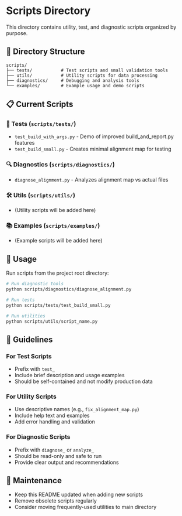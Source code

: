 # Scripts Directory

This directory contains utility, test, and diagnostic scripts organized by purpose.

## 📁 Directory Structure

```
scripts/
├── tests/           # Test scripts and small validation tools
├── utils/           # Utility scripts for data processing
├── diagnostics/     # Debugging and analysis tools
└── examples/        # Example usage and demo scripts
```

## 📋 Current Scripts

### 🧪 Tests (`scripts/tests/`)
- `test_build_with_args.py` - Demo of improved build_and_report.py features
- `test_build_small.py` - Creates minimal alignment map for testing

### 🔍 Diagnostics (`scripts/diagnostics/`)
- `diagnose_alignment.py` - Analyzes alignment map vs actual files

### 🛠️ Utils (`scripts/utils/`)
- (Utility scripts will be added here)

### 📚 Examples (`scripts/examples/`)
- (Example scripts will be added here)

## 🚀 Usage

Run scripts from the project root directory:

```bash
# Run diagnostic tools
python scripts/diagnostics/diagnose_alignment.py

# Run tests
python scripts/tests/test_build_small.py

# Run utilities
python scripts/utils/script_name.py
```

## 📝 Guidelines

### For Test Scripts
- Prefix with `test_`
- Include brief description and usage examples
- Should be self-contained and not modify production data

### For Utility Scripts
- Use descriptive names (e.g., `fix_alignment_map.py`)
- Include help text and examples
- Add error handling and validation

### For Diagnostic Scripts
- Prefix with `diagnose_` or `analyze_`
- Should be read-only and safe to run
- Provide clear output and recommendations

## 🧹 Maintenance

- Keep this README updated when adding new scripts
- Remove obsolete scripts regularly
- Consider moving frequently-used utilities to main directory